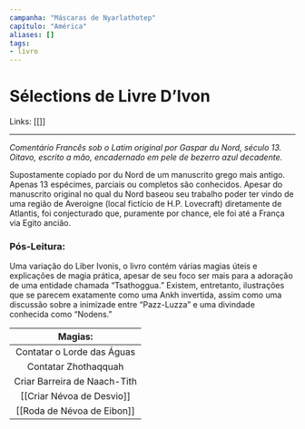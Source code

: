 ```yaml
---
campanha: "Máscaras de Nyarlathotep"
capítulo: "América"
aliases: []
tags: 
- livro
---
```


# Sélections de Livre D’Ivon

Links: [[]]

---
*Comentário Francês sob o Latim original por Gaspar du Nord, século 13. Oitavo, escrito a mão, encadernado em pele de bezerro azul decadente.*

Supostamente copiado por du Nord de um manuscrito grego mais antigo. Apenas 13 espécimes, parciais ou completos são conhecidos. Apesar do manuscrito original no qual du Nord baseou seu trabalho poder ter vindo de uma região de Averoigne (local fictício de H.P. Lovecraft) diretamente de Atlantis, foi conjecturado que, puramente por chance, ele foi até a França via Egito ancião.

### **Pós-Leitura**: 
Uma variação do Liber Ivonis, o livro contém várias magias úteis e explicações de magia prática, apesar de seu foco ser mais para a adoração de uma entidade chamada “Tsathoggua.” Existem, entretanto, ilustrações que se parecem exatamente como uma Ankh invertida, assim como uma discussão sobre a inimizade entre “Pazz-Luzza” e uma divindade conhecida como “Nodens.”


|         **Magias:**          |
|:----------------------------:|
|  Contatar o Lorde das Águas  |
|     Contatar Zhothaqquah     |
| Criar Barreira de Naach-Tith |
|  [[Criar Névoa de Desvio]]   |
| [[Roda de Névoa de Eibon]]                             |

